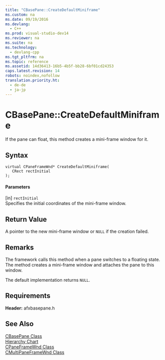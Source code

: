 ```yaml
---
title: "CBasePane::CreateDefaultMiniframe"
ms.custom: na
ms.date: 09/19/2016
ms.devlang: 
  - C++
ms.prod: visual-studio-dev14
ms.reviewer: na
ms.suite: na
ms.technology: 
  - devlang-cpp
ms.tgt_pltfrm: na
ms.topic: reference
ms.assetid: 14d36413-16b5-4b5f-bb28-6bf01cd24353
caps.latest.revision: 14
robots: noindex,nofollow
translation.priority.ht: 
  - de-de
  - ja-jp
---
```

# CBasePane::CreateDefaultMiniframe
If the pane can float, this method creates a mini-frame window for it.  
  
## Syntax  
  
```  
virtual CPaneFrameWnd* CreateDefaultMiniframe(  
   CRect rectInitial   
);  
```  
  
#### Parameters  
 [in] `rectInitial`  
 Specifies the initial coordinates of the mini-frame window.  
  
## Return Value  
 A pointer to the new mini-frame window or `NULL` if the creation failed.  
  
## Remarks  
 The framework calls this method when a pane switches to a floating state. The method creates a mini-frame window and attaches the pane to this window.  
  
 The default implementation returns `NULL`.  
  
## Requirements  
 **Header:** afxbasepane.h  
  
## See Also  
 [CBasePane Class](../vs140/CBasePane-Class.md)   
 [Hierarchy Chart](../vs140/Hierarchy-Chart.md)   
 [CPaneFrameWnd Class](../vs140/CPaneFrameWnd-Class.md)   
 [CMultiPaneFrameWnd Class](../vs140/CMultiPaneFrameWnd-Class.md)